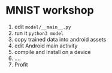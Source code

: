 # MNIST workshop

1. edit `model/__main__.py`
2. run it `python3 model`
3. copy trained data into android assets
4. edit Android main activity
5. compile and install on a device
6. ....
7. Profit